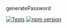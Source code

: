 generatePassword

[![Tests](https://github.com/logrithumn/generate-password/actions/workflows/tests.yml/badge.svg?branch=main)](https://github.com/logrithumn/generate-password/actions/workflows/tests.yml)
[![npm version](https://badge.fury.io/js/@koc%2Fgenerate-password.svg)](https://badge.fury.io/js/@koc%2Fgenerate-password)